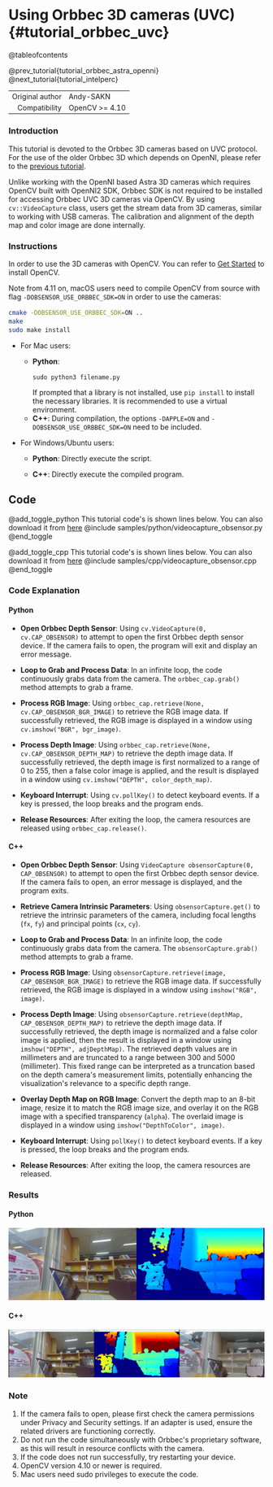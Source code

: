 Using Orbbec 3D cameras (UVC) {#tutorial_orbbec_uvc} 
======================================================

@tableofcontents

@prev_tutorial{tutorial_orbbec_astra_openni}
@next_tutorial{tutorial_intelperc}

|    |    |
| -: | :- |
| Original author | Andy-SAKN |
| Compatibility | OpenCV >= 4.10 |

### Introduction
This tutorial is devoted to the Orbbec 3D cameras based on UVC protocol. For the use of the older Orbbec 3D which depends on OpenNI, please refer to the [previous tutorial](https://github.com/opencv/opencv/blob/4.x/doc/tutorials/app/orbbec_astra_openni.markdown).

Unlike working with the OpenNI based Astra 3D cameras which requires OpenCV built with OpenNI2 SDK, Orbbec SDK is not required to be installed for accessing Orbbec UVC 3D cameras via OpenCV. By using `cv::VideoCapture` class, users get the stream data from 3D cameras, similar to working with USB cameras. The calibration and alignment of the depth map and color image are done internally.
### Instructions

In order to use the 3D cameras with OpenCV. You can refer to [Get Started](https://opencv.org/get-started/) to install OpenCV.

Note from 4.11 on, macOS users need to compile OpenCV from source with flag `-DOBSENSOR_USE_ORBBEC_SDK=ON` in order to use the cameras:
```bash
cmake -DOBSENSOR_USE_ORBBEC_SDK=ON ..
make
sudo make install
```
- For Mac users: 
  - **Python**:
    ```shell
    sudo python3 filename.py
    ```
    If prompted that a library is not installed, use `pip install` to install the necessary libraries. It is recommended to use a virtual environment.
  - **C++**:
    During compilation, the options `-DAPPLE=ON` and `-DOBSENSOR_USE_ORBBEC_SDK=ON` need to be included.

- For Windows/Ubuntu users:
  - **Python**:
    Directly execute the script.
    
  - **C++**:
    Directly execute the compiled program.
    
Code
---- 

@add_toggle_python
This tutorial code's is shown lines below. You can also download it from
[here](https://github.com/opencv/opencv/blob/4.x/samples/python/videocapture_obsensor.py)
@include samples/python/videocapture_obsensor.py
@end_toggle

@add_toggle_cpp
This tutorial code's is shown lines below. You can also download it from
[here](https://github.com/opencv/opencv/blob/4.x/samples/cpp/videocapture_obsensor.cpp)
@include samples/cpp/videocapture_obsensor.cpp
@end_toggle

### Code Explanation
#### Python

- **Open Orbbec Depth Sensor**:
  Using `cv.VideoCapture(0, cv.CAP_OBSENSOR)` to attempt to open the first Orbbec depth sensor device. If the camera fails to open, the program will exit and display an error message.

- **Loop to Grab and Process Data**:
  In an infinite loop, the code continuously grabs data from the camera. The `orbbec_cap.grab()` method attempts to grab a frame.

- **Process RGB Image**:
  Using `orbbec_cap.retrieve(None, cv.CAP_OBSENSOR_BGR_IMAGE)` to retrieve the RGB image data. If successfully retrieved, the RGB image is displayed in a window using `cv.imshow("BGR", bgr_image)`.

- **Process Depth Image**:
  Using `orbbec_cap.retrieve(None, cv.CAP_OBSENSOR_DEPTH_MAP)` to retrieve the depth image data. If successfully retrieved, the depth image is first normalized to a range of 0 to 255, then a false color image is applied, and the result is displayed in a window using `cv.imshow("DEPTH", color_depth_map)`.

- **Keyboard Interrupt**:
  Using `cv.pollKey()` to detect keyboard events. If a key is pressed, the loop breaks and the program ends.

- **Release Resources**:
  After exiting the loop, the camera resources are released using `orbbec_cap.release()`.
#### C++

- **Open Orbbec Depth Sensor**:
  Using `VideoCapture obsensorCapture(0, CAP_OBSENSOR)` to attempt to open the first Orbbec depth sensor device. If the camera fails to open, an error message is displayed, and the program exits.

- **Retrieve Camera Intrinsic Parameters**:
  Using `obsensorCapture.get()` to retrieve the intrinsic parameters of the camera, including focal lengths (`fx`, `fy`) and principal points (`cx`, `cy`).

- **Loop to Grab and Process Data**:
  In an infinite loop, the code continuously grabs data from the camera. The `obsensorCapture.grab()` method attempts to grab a frame.

- **Process RGB Image**:
  Using `obsensorCapture.retrieve(image, CAP_OBSENSOR_BGR_IMAGE)` to retrieve the RGB image data. If successfully retrieved, the RGB image is displayed in a window using `imshow("RGB", image)`.

- **Process Depth Image**:
  Using `obsensorCapture.retrieve(depthMap, CAP_OBSENSOR_DEPTH_MAP)` to retrieve the depth image data. If successfully retrieved, the depth image is normalized and a false color image is applied, then the result is displayed in a window using `imshow("DEPTH", adjDepthMap)`. The retrieved depth values are in millimeters and are truncated to a range between 300 and 5000 (millimeter).
  This fixed range can be interpreted as a truncation based on the depth camera's measurement limits, potentially enhancing the visualization's relevance to a specific depth range.

- **Overlay Depth Map on RGB Image**:
  Convert the depth map to an 8-bit image, resize it to match the RGB image size, and overlay it on the RGB image with a specified transparency (`alpha`). The overlaid image is displayed in a window using `imshow("DepthToColor", image)`.

- **Keyboard Interrupt**:
  Using `pollKey()` to detect keyboard events. If a key is pressed, the loop breaks and the program ends.

- **Release Resources**:
  After exiting the loop, the camera resources are released.
### Results

#### Python

![RGB And DEPTH frame](images/orbbec_uvc_python.jpg)

#### C++

![RGB And DEPTH And DepthToColor frame](images/orbbec_uvc_cpp.jpg)

### Note

1. If the camera fails to open, please first check the camera permissions under Privacy and Security settings. If an adapter is used, ensure the related drivers are functioning correctly.
2. Do not run the code simultaneously with Orbbec's proprietary software, as this will result in resource conflicts with the camera.
3. If the code does not run successfully, try restarting your device.
4. OpenCV version 4.10 or newer is required.
5. Mac users need sudo privileges to execute the code.

